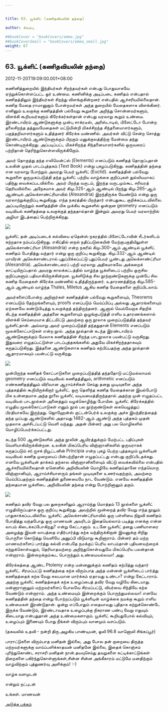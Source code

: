 ```yaml
---


title: 63. யூக்ளிட் (கணிதவியலின் தந்தை)

author: சிலம்பு

##bookCover = "bookCovers/emma.jpg"
##bookCoverSmall = "bookCovers/emma_small.jpg"
weight: 67
---
```


## 63. யூக்ளிட் (கணிதவியலின் தந்தை)

2012-11-20T19:09:00.001+08:00

கணினித்துறையில் இந்தியர்கள் சிறந்தவர்கள் என்பது பொதுவாகவே ஏற்றுக்கொள்ளப்பட்ட ஓர் உண்மை. கணினிக்கு அடிப்படை கணிதம் என்பதால் கணிதத்திலும் இந்தியர்கள் சிறந்து விளங்குகின்றனர் என்பதில் ஆச்சரியமில்லைதான். கணித மேதை ராமானுஜம் போன்றவர்கள் அந்த துறையில் மேதைகளாக விளங்கினர். எனினும் உலகுக்கு கணிதத்தின் பல்வேறு கூறுகளை அறிந்து சொன்னவர்களும், விளக்கி கூறியவர்களும் கிரேக்கர்கள்தான் என்பது வரலாறு கூறும் உண்மை. இரண்டாயிரம் ஆண்டுகளுக்கு முன்பு சாக்ரடீஸ், அரிஸ்டாடில், பிளேட்டோ போன்ற தலைசிறந்த தத்துவமேதைகள் மட்டுமின்றி மிகச்சிறந்த சிந்தனையாளர்களும், பகுத்தறிவாளர்களும் உதித்தனர் கிரேக்க மண்ணில். அவர்கள் விட்டு சென்ற சொத்து இரண்டாயிரம் ஆண்டுகளுக்கும் பிறகும் மனுக்குலத்திற்கு மேன்மை தந்து கொண்டிருக்கிறது. அப்படிப்பட்ட மிகச்சிறந்த சிந்தனையாளர்களில் ஒருவரைப் பற்றிதான் தெரிந்துகொள்ளவிருக்கிறோம்.

அவர் தொகுத்து தந்த எலிமென்ட்ஸ் (Elements) எனப்படும் கணிதத் தொகுப்புதான் உலகின் முதல் பாடப்புத்தகம் (Text Book) என்று புகழப்படுகிறது. கணிதத்தின் தந்தை என வரலாறு போற்றும் அவரது பெயர் யூக்ளிட் (Euclid). கணிதத்தின் பல்வேறு கூறுகளை ஒருமுகப்படுத்தி தந்த யூக்ளிட் பற்றிய வாழ்க்கை குறிப்புகள் துல்லியமாகப் பதிந்து வைக்கப்படவில்லை. அவர் பிறந்த வருடம், இறந்த வருடமும்கூட சரிவரத் தெரியவில்லை. அநேகமாக அவர் கிமு.325-ஆம் ஆண்டில் பிறந்து கிமு.265-ஆம் ஆண்டில் அலெக்சாண்ட்ரியாவில் (Alexandria) இறந்திருக்க வேண்டும் என்று ஒரு வரலாற்றுக்குறிப்பு கூறுகிறது. எந்த நகரத்தில் பிறந்தார் என்பதுகூட குறிக்கப்படவில்லை. அப்படியிருந்தும் கணிதத்தின் மிக முக்கிய கூறுகளில் ஒன்றான geometry எனப்படும் வடிவியல் கணிதத்தை உலகுக்குத் தந்ததால்தான் இன்றும் அவரது பெயர் வரலாற்றில் அழியா இடத்தைப் பெற்றிருக்கிறது.

![](http://2.bp.blogspot.com/-cHAz68XpN4Q/UKopEzKYdfI/AAAAAAAACnQ/xk675UwhB2A/s1600/euclid-1-sized.jpg)

யூக்ளிட் தன் அடிப்படைக் கல்வியை ஏதென்ஸ் நகரத்தில் பிளேட்டோவின் சீடர்களிடம் கற்றதாக நம்பப்படுகிறது. எகிப்தில் நைல் நதிப்படுகையின் மேற்குபகுதியிலுள்ள அலெக்சாண்ட்ரியா (Alexandria) என்ற நகரில் கிமு.300-ஆம் ஆண்டில் யூக்ளிட் கணிதம் போதித்து வந்தார் என்று ஒரு குறிப்பு கூறுகிறது. கிமு.332-ஆம் ஆண்டில் மாவீரன் அலெக்சாண்டரால் புதுப்பிக்கப்பட்டு புதுப்பெயர் பூண்டது அலெக்சாண்ட்ரியா (Alexandria). அலெக்சாண்டரைப் பற்றி வரலாறு அதிகமாகவே அக்கறைக் காட்டியிருப்பதால் அவரது காலக்கட்டத்தில் வாழ்ந்த யூக்ளிடைப் பற்றிய ஒருசில குறிப்புகளும் பதிவாகியிருக்கின்றன. யூக்ளிடுக்கு சில நூற்றாண்டுகளுக்கு முன்பே சில கணித மேதைகள் கிரேக்க மண்ணில் உதித்திருந்தனர். உதாரணத்திற்கு கிமு.585-ஆம் ஆண்டில் வாழ்ந்த Thales, Miletus ஆகிய கணித மேதைகளை குறிப்பிடலாம்.

அவர்களைப்போன்ற அறிஞர்கள் கணிதத்தின் பல்வேறு கூறுகளையும், Theorems எனப்படும் தேற்றங்களையும், proofs எனப்படும் மெய்ப்பிப்பு அல்லது ஆதாரங்களையும் ஏற்கனவே கண்டுபிடித்து உலகுக்குத் தந்திருந்தனர். ஆனால் வெவ்வேறாக சிதறிக் கிடந்த கணிதத்தின் அத்தனை கூறுகளையும் ஒழுங்குபடுத்தி எளிய உதாரணங்களால் விளக்கி செம்மையாக திட்டமிட்டு அவற்றை ஒரு நூலாக முறைப்படுத்தித் தந்தவர் யூக்ளிட்தான். அவ்வாறு அவர் முறைப்படுத்தி தந்ததுதான் Elements எனப்படும் மூலக்கோட்பாடுகள் என்ற நூல். அந்த நூல்தான் கடந்த இரண்டாயிரம் ஆண்டுகளுக்கும் மேலாக கணிதத்தின் சிறந்த பாடநூலாக பயன்பட்டு வருகிறது. இதுவரை எழுதப்பட்டுள்ள பாடப்புத்தகங்களில் அதுவே மிகச்சிறந்ததாகவும் கருதப்படுகிறது. இத்தனை ஆண்டுகளாக கணிதம் கற்பிப்பதற்கு அந்த நூல்தான் ஆதாரமாகவும் பயன்பட்டு வருகிறது.

![](http://1.bp.blogspot.com/-yCwjtfBIwek/UKopXeq1eNI/AAAAAAAACnY/atGD5vMA3Xs/s1600/euclid_elements_23_definiti.gif)

முன்பிருந்த கணிதக் கோட்பாடுகளை முறைப்படுத்தித் தந்ததோடு மட்டுமல்லாமல் geometry எனப்படும் வடிவியல் கணிதத்திலும், arithmetic எனப்படும் எண்கணிதத்திலும் விரிவான ஆராய்ச்சிகள் செய்து தனது முடிவுகளை அந்த புத்தகத்தில் கூறியிருக்கிறார் யூக்ளிட். ஒரு தெளிந்த கணித மேதைக்கான இயல்போடு மிக உன்னதமாக அந்த நூலை யூக்ளிட் வடிவமைத்திருந்ததால் அதற்கு முன் எழுதப்பட்ட வடிவியல் பாடநூல்கள் அனைத்தும் வழக்கொழிந்து போயின. யூக்ளிட் கிரேக்கத்தில் எழுதிய மூலக்கோட்பாடுகள் எனும் நூல் பல நூற்றாண்டுகள் கையெழுத்துப் பிரதியாகவே இருந்தது. ஜொஹேன்ஸ் குட்டன்பெர்க் உலகுக்கு அச்சு இயந்திரத்தைத் தந்த முப்பது ஆண்டுகளில் அதாவது 1482-ஆம் ஆண்டு அந்த புத்தகம் முதன் முதலாக அச்சிடப்பட்டு வெளி வந்தது. அதன் பின்னர் அது பல மொழிகளில் மொழிப்பெயர்க்கப்பட்டது.

கடந்த 500 ஆண்டுகளில் அந்த நூலின் ஆயிரத்துக்கும் மேற்பட்ட பதிப்புகள் வெளியாகியிருக்கின்றன. உலகின் மிகப்பெரிய விஞ்ஞானிகளில் ஒருவராகக் கருதப்படும் சர்.ஐசக் நியூட்டனின் Principia என்ற புகழ் பெற்ற புத்தகமும் யூக்ளிடின் வடிவியல் கணித முறையைப் பின்பற்றிதான் எழுதப்பட்டது என்பது குறிப்பிடதக்கது. எனவே யூக்ளிடின் தாக்கம் தற்கால விஞ்ஞானிகளையும் விட்டு வைக்கவில்லை என்பதில் ஆச்சரியமில்லைதான் ஏனெனில் அறிவியலின் மொழியே கணிதம்தானே எந்தவொரு விஞ்ஞானியும், ஆராய்ச்சியாளரும் தங்கள் முடிவுகளை உணர்வதற்கும், அவற்றை மெய்பிப்பதற்கும் கணிதத்தின் துணையையே நாட வேண்டும். எனவே கணிதத்தின் தந்தையான யூக்ளிடை அறிவியலின் தந்தை என்று போற்றினாலும் தகும்.

![](http://1.bp.blogspot.com/-omu_7-iNpXk/UKopenHTAxI/AAAAAAAACng/B6EDj65bv0Q/s1600/Euclid-Elements.jpg)

கணிதம் தவிர வேறு பல துறைகளிலும் ஆராய்ந்து மொத்தம் 13 நூல்களை யூக்ளிட் எழுதியிருப்பதாக ஒரு குறிப்பு கூறுகிறது. அவற்றில் மூன்றைத் தவிர வேறு எந்த நூலும் பாதுகாக்கப்படவில்லை. யூக்ளிட் அலெக்சாண்ட்ரியாவில் ஒரு பள்ளியை நிறுவி கணிதம் போதித்து வந்தபோது ஒரு மாணவன் அவரிடம் இதையெல்லாம் படித்து எனக்கு என்ன லாபம் கிடைக்கப்போகிறது? என்று கேட்டானாம். உடனே யூக்ளிட் தனது பணியாளரை அழைத்து இவன் லாபத்தை எதிர்பார்த்து கற்க வந்திருக்கிறான் இவனுக்கு சிறிது பொருளை கொடுத்து வெளியே அனுப்பி விடுமாறு கூறினாராம். பின்னர் தம் மற்ற மாணவர்களைப் பார்த்து கல்வி என்பதே நமக்குப் பெரிய லாபம்தான் புதியனவற்றைக் கற்றுக்கொள்வதும், தெரியாதவற்றை அறிந்துகொள்வதுமே மிகப்பெரிய பலன்தான் என்றாராம். இன்றைக்கும்கூட பொருந்தும் உண்மையல்லவா! அது.

கிரேக்கத்தை ஆண்ட Ptolemy என்ற மன்னனுக்கும் கணிதம் கற்பித்து வந்தார் யூக்ளிட். சிரமப்பட்டு கணிதத்தை கற்க விரும்பாத அந்த மன்னன் யூக்ளிடைப் பார்த்து கணிதத்தைக் கற்க வேறு சுலபமான மார்க்கம் ஏதாவது உண்டா? என்று கேட்டாராம். அதற்கு யூக்ளிட் கணிதத்தைக் கற்க உழைப்பைத் தவிர வேறு வழியே கிடையாது. மன்னாரானாலும் மற்றவர்களைப் போலவே சிரமப்பட்டு, வியர்வை சிந்தியே கற்க வேண்டும் என்றாராம். அந்த உண்மையும் இன்றைக்கும் பொருந்துமல்லவா! எனவே கணிதத்தின் தந்தை என்று போற்றப்படும் யூக்ளிடின் வாழ்க்கை நமக்கு கூறும் எளிய உண்மைகள் இரண்டுதான். ஒன்று எப்போதும் எதையாவது புதிதாக கற்றுக்கொண்டே இருக்க வேண்டும், இரண்டாவதாக உழைப்புக்கு நிகராண பண்பு வேறு எதுவும் கிடையாது என்பதுதான் அந்த உண்மைகளாகும். யூக்ளிட் கூறியதுபோல் கல்வியும், உழைப்பும் இணையும் போது நீங்கள் விரும்பும் வானமும் வசப்படும்.

(தகவலில் உதவி - நன்றி திரு.அழகிய பாண்டியன், ஒலி 96.8 வானொலி சிங்கப்பூர்)

பாராட்டுகளை விரும்பாத மனிதன் இல்லை, அது போல தன் குறையை திருத்த மற்றவர்களுக்கு வாய்ப்பளிக்காதவன் மனிதனே இல்லை, இதைக் கொஞ்சம் புரிந்துகொண்ட சராசரி மனிதன் நான்.தயவுசெய்து தவறுகளை சுட்டிக்காட்டுங்கள் நிறைகளை பகிர்ந்துகொள்ளுங்கள்,சின்ன சின்ன அங்கீகாரம் மட்டுமே மனதிற்கும் வாழ்விற்கும் புத்துணர்வு அளிக்கும்! :-)

வாழ்க வளமுடன்

என்றும் நட்புடன்

உங்கள். மாணவன்

[அடுத்த பக்கம்](varalatru_nayagarkal_68)